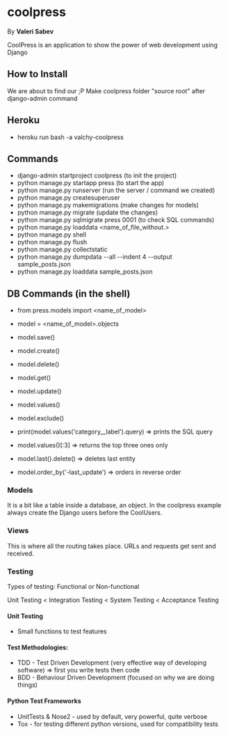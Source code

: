 # coolpress
By **Valeri Sabev**

CoolPress is an application to show the power of web development using Django

## How to Install
We are about to find our ;P
Make coolpress folder "source root" after django-admin command

## Heroku
* heroku run bash -a valchy-coolpress

## Commands
* django-admin startproject coolpress (to init the project)
* python manage.py startapp press (to start the app)
* python manage.py runserver (run the server / command we created)
* python manage.py createsuperuser
* python manage.py makemigrations (make changes for models)
* python manage.py migrate (update the changes)
* python manage.py sqlmigrate press 0001 (to check SQL commands)
* python manage.py loaddata <name_of_file_without.\>
* python manage.py shell
* python manage.py flush 
* python manage.py collectstatic
* python manage.py dumpdata --all --indent 4 --output sample_posts.json
* python manage.py loaddata sample_posts.json

## DB Commands (in the shell)
* from press.models import <name_of_model>
* model = <name_of_model>.objects
* model.save()
* model.create()
* model.delete()
* model.get()
* model.update()
* model.values()
* model.exclude()

* print(model.values('category__label').query) => prints the SQL query
* model.values()[:3] => returns the top three ones only
* model.last().delete() => deletes last entity
* model.order_by('-last_update') => orders in reverse order

### Models
It is a bit like a table inside a database, an object.
In the coolpress example always create the Django users before the CoolUsers.

### Views
This is where all the routing takes place.
URLs and requests get sent and received.

### Testing
Types of testing: Functional or Non-functional

Unit Testing < Integration Testing < System Testing < Acceptance Testing

#### Unit Testing
* Small functions to test features

#### Test Methodologies:
* TDD - Test Driven Development (very effective way of developing software) => first you write tests then code
* BDD - Behaviour Driven Development (focused on why we are doing things)

#### Python Test Frameworks
* UnitTests & Nose2 - used by default, very powerful, quite verbose
* Tox - for testing different python versions, used for compatibility tests